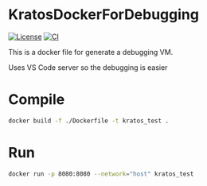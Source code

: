 # KratosDockerForDebugging

[![License][license-image]][license] [![CI](https://github.com/loumalouomega/KratosDockerForDebugging/actions/workflows/ci.yml/badge.svg)](https://github.com/loumalouomega/KratosDockerForDebugging/actions/workflows/ci.yml)

[license-image]: https://img.shields.io/badge/license-MIT-blue.svg?style=flat
[license]: https://github.com/loumalouomega/KratosDockerForDebugging/blob/main/LICENSE


This is a docker file for generate a debugging VM.

Uses VS Code server so the debugging is easier

# Compile

~~~sh
docker build -f ./Dockerfile -t kratos_test .
~~~

# Run

~~~sh
docker run -p 8080:8080 --network="host" kratos_test
~~~
